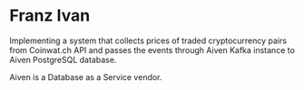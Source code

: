 # Franz Ivan

Implementing a system that collects prices of traded cryptocurrency pairs from Coinwat.ch API and
passes the events through Aiven Kafka instance to Aiven PostgreSQL database.

Aiven is a Database as a Service vendor.
